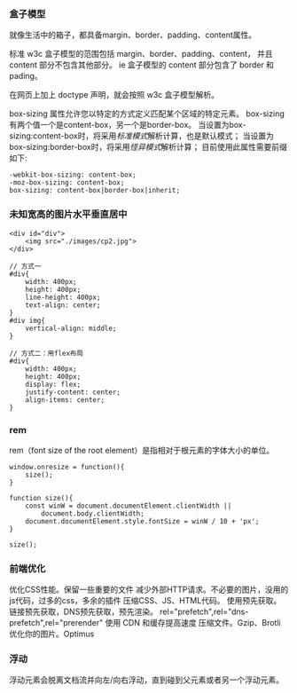 ### 盒子模型
就像生活中的箱子，都具备margin、border、padding、content属性。

标准 w3c 盒子模型的范围包括 margin、border、padding、content，
并且 content 部分不包含其他部分。
ie 盒子模型的 content 部分包含了 border 和 pading。

在网页上加上 doctype 声明，就会按照 w3c 盒子模型解析。

box-sizing 属性允许您以特定的方式定义匹配某个区域的特定元素。
box-sizing有两个值一个是content-box，另一个是border-box。
当设置为box-sizing:content-box时，将采用*标准模式*解析计算，也是默认模式；
当设置为box-sizing:border-box时，将采用*怪异模式*解析计算；
目前使用此属性需要前缀如下:

    -webkit-box-sizing: content-box;
    -moz-box-sizing: content-box;
    box-sizing: content-box|border-box|inherit;

### 未知宽高的图片水平垂直居中

    <div id="div">
        <img src="./images/cp2.jpg">
    </div>

    // 方式一
    #div{
        width: 400px;
        height: 400px;
        line-height: 400px;
        text-align: center;
    }
    #div img{
        vertical-align: middle;
    }

    // 方式二：用flex布局
    #div{
        width: 400px;
        height: 400px;
        display: flex;
        justify-content: center;
        align-items: center;
    }

### rem
rem（font size of the root element）是指相对于根元素的字体大小的单位。

    window.onresize = function(){
        size();
    }

    function size(){
        const winW = document.documentElement.clientWidth ||
            document.body.clientWidth;
        document.documentElement.style.fontSize = winW / 10 + 'px';
    }

    size();

### 前端优化
优化CSS性能。保留一些重要的文件
减少外部HTTP请求。不必要的图片，没用的js代码，过多的css，多余的插件
压缩CSS、JS、HTML代码。
使用预先获取。链接预先获取，DNS预先获取，预先渲染。
             rel="prefetch",rel="dns-prefetch",rel="prerender"
使用 CDN 和缓存提高速度
压缩文件。Gzip、Brotli
优化你的图片。Optimus

### 浮动
浮动元素会脱离文档流并向左/向右浮动，直到碰到父元素或者另一个浮动元素。












